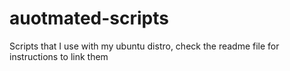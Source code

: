 # auotmated-scripts
Scripts that I use with my ubuntu distro, check the readme file for instructions to link them
